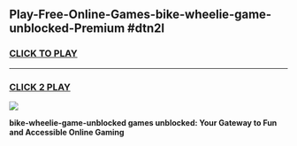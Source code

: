 
## Play-Free-Online-Games-bike-wheelie-game-unblocked-Premium #dtn2l
<h3>
<a href="https://premium.freeplayer.one?title=bike-wheelie-game-unblocked&ref=8M">CLICK TO PLAY</a></h3>
<hr>

<h3>
<a href="https://premium.freeplayer.one?title=bike-wheelie-game-unblocked&ref=8M">CLICK 2 PLAY</a>
  
</h3>

<a href="https://premium.freeplayer.one?title=bike-wheelie-game-unblocked&ref=8M"><img src="https://clearcache.store/games.png"></a>


**bike-wheelie-game-unblocked games unblocked: Your Gateway to Fun and Accessible Online Gaming**
